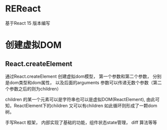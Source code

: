# REReact

基于React 15 版本编写

# 创建虚拟DOM 

## React.createElement

通过React.createElement 创建虚拟dom模型， 第一个参数和第二个参数， 分别是dom类型和dom属性， 以及后面的arguments 参数可以传递无数个参数（第二个参数之后的则为children）

children 的某一个元素可以是字符串也可以是虚拟DOM(ReactElement), 由此可知，ReactElement下的children 又可以有children 如此循环则形成了一颗dom树。

手写React 框架， 内部实现了基础的功能，组件状态state管理， diff 算法等等
